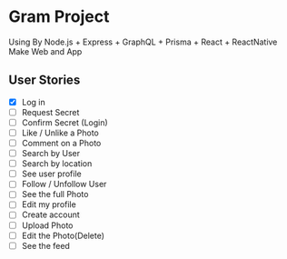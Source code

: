 # Gram Project

Using By Node.js + Express + GraphQL + Prisma + React + ReactNative Make Web and App

## User Stories

- [x] Log in
- [ ] Request Secret
- [ ] Confirm Secret (Login)
- [ ] Like / Unlike a Photo
- [ ] Comment on a Photo
- [ ] Search by User
- [ ] Search by location
- [ ] See user profile
- [ ] Follow / Unfollow User
- [ ] See the full Photo
- [ ] Edit my profile
- [ ] Create account
- [ ] Upload Photo
- [ ] Edit the Photo(Delete)
- [ ] See the feed